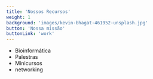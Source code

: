 ```yaml
---
title: 'Nossos Recursos'
weight: 1
background: 'images/kevin-bhagat-461952-unsplash.jpg'
button: 'Nossa missão'
buttonLink: 'work'
---
```


* Bioinformática
* Palestras
* Minicursos
* networking
